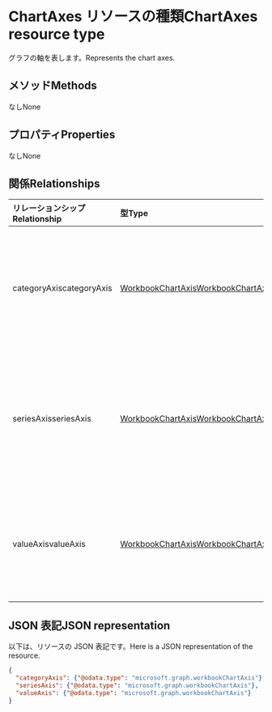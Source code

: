 # <a name="chartaxes-resource-type"></a><span data-ttu-id="fc055-101">ChartAxes リソースの種類</span><span class="sxs-lookup"><span data-stu-id="fc055-101">ChartAxes resource type</span></span>

<span data-ttu-id="fc055-102">グラフの軸を表します。</span><span class="sxs-lookup"><span data-stu-id="fc055-102">Represents the chart axes.</span></span>


## <a name="methods"></a><span data-ttu-id="fc055-103">メソッド</span><span class="sxs-lookup"><span data-stu-id="fc055-103">Methods</span></span>
<span data-ttu-id="fc055-104">なし</span><span class="sxs-lookup"><span data-stu-id="fc055-104">None</span></span>

## <a name="properties"></a><span data-ttu-id="fc055-105">プロパティ</span><span class="sxs-lookup"><span data-stu-id="fc055-105">Properties</span></span>
<span data-ttu-id="fc055-106">なし</span><span class="sxs-lookup"><span data-stu-id="fc055-106">None</span></span>

## <a name="relationships"></a><span data-ttu-id="fc055-107">関係</span><span class="sxs-lookup"><span data-stu-id="fc055-107">Relationships</span></span>
| <span data-ttu-id="fc055-108">リレーションシップ</span><span class="sxs-lookup"><span data-stu-id="fc055-108">Relationship</span></span> | <span data-ttu-id="fc055-109">型</span><span class="sxs-lookup"><span data-stu-id="fc055-109">Type</span></span>   |<span data-ttu-id="fc055-110">説明</span><span class="sxs-lookup"><span data-stu-id="fc055-110">Description</span></span>|
|:---------------|:--------|:----------|
|<span data-ttu-id="fc055-111">categoryAxis</span><span class="sxs-lookup"><span data-stu-id="fc055-111">categoryAxis</span></span>|[<span data-ttu-id="fc055-112">WorkbookChartAxis</span><span class="sxs-lookup"><span data-stu-id="fc055-112">WorkbookChartAxis</span></span>](chartaxis.md)|<span data-ttu-id="fc055-p101">グラフの項目軸を表します。値の取得のみ可能です。</span><span class="sxs-lookup"><span data-stu-id="fc055-p101">Represents the category axis in a chart. Read-only.</span></span>|
|<span data-ttu-id="fc055-115">seriesAxis</span><span class="sxs-lookup"><span data-stu-id="fc055-115">seriesAxis</span></span>|[<span data-ttu-id="fc055-116">WorkbookChartAxis</span><span class="sxs-lookup"><span data-stu-id="fc055-116">WorkbookChartAxis</span></span>](chartaxis.md)|<span data-ttu-id="fc055-p102">3 次元グラフの系列軸を表します。値の取得のみ可能です。</span><span class="sxs-lookup"><span data-stu-id="fc055-p102">Represents the series axis of a 3-dimensional chart. Read-only.</span></span>|
|<span data-ttu-id="fc055-119">valueAxis</span><span class="sxs-lookup"><span data-stu-id="fc055-119">valueAxis</span></span>|[<span data-ttu-id="fc055-120">WorkbookChartAxis</span><span class="sxs-lookup"><span data-stu-id="fc055-120">WorkbookChartAxis</span></span>](chartaxis.md)|<span data-ttu-id="fc055-p103">軸の数値軸を表します。値の取得のみ可能です。</span><span class="sxs-lookup"><span data-stu-id="fc055-p103">Represents the value axis in an axis. Read-only.</span></span>|

## <a name="json-representation"></a><span data-ttu-id="fc055-123">JSON 表記</span><span class="sxs-lookup"><span data-stu-id="fc055-123">JSON representation</span></span>

<span data-ttu-id="fc055-124">以下は、リソースの JSON 表記です。</span><span class="sxs-lookup"><span data-stu-id="fc055-124">Here is a JSON representation of the resource.</span></span>

<!--{
  "blockType": "resource",
  "optionalProperties": [],
  "baseType": "microsoft.graph.entity",
  "@odata.type": "microsoft.graph.workbookChartAxes"
}-->

```json
{
  "categoryAxis": {"@odata.type": "microsoft.graph.workbookChartAxis"},
  "seriesAxis": {"@odata.type": "microsoft.graph.workbookChartAxis"},
  "valueAxis": {"@odata.type": "microsoft.graph.workbookChartAxis"}
}

```

<!-- uuid: 8fcb5dbc-d5aa-4681-8e31-b001d5168d79
2015-10-25 14:57:30 UTC -->
<!-- {
  "type": "#page.annotation",
  "description": "ChartAxes resource",
  "keywords": "",
  "section": "documentation",
  "tocPath": ""
}-->